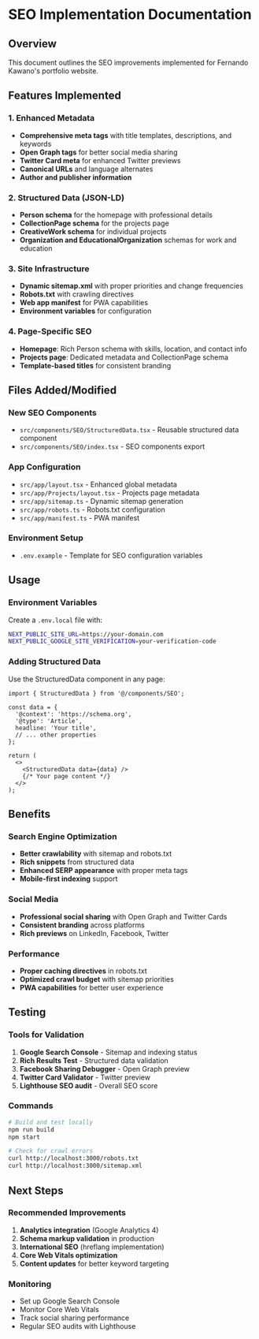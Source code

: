 # SEO Implementation Documentation

## Overview
This document outlines the SEO improvements implemented for Fernando Kawano's portfolio website.

## Features Implemented

### 1. Enhanced Metadata
- **Comprehensive meta tags** with title templates, descriptions, and keywords
- **Open Graph tags** for better social media sharing
- **Twitter Card meta** for enhanced Twitter previews
- **Canonical URLs** and language alternates
- **Author and publisher information**

### 2. Structured Data (JSON-LD)
- **Person schema** for the homepage with professional details
- **CollectionPage schema** for the projects page
- **CreativeWork schema** for individual projects
- **Organization and EducationalOrganization** schemas for work and education

### 3. Site Infrastructure
- **Dynamic sitemap.xml** with proper priorities and change frequencies
- **Robots.txt** with crawling directives
- **Web app manifest** for PWA capabilities
- **Environment variables** for configuration

### 4. Page-Specific SEO
- **Homepage**: Rich Person schema with skills, location, and contact info
- **Projects page**: Dedicated metadata and CollectionPage schema
- **Template-based titles** for consistent branding

## Files Added/Modified

### New SEO Components
- `src/components/SEO/StructuredData.tsx` - Reusable structured data component
- `src/components/SEO/index.tsx` - SEO components export

### App Configuration
- `src/app/layout.tsx` - Enhanced global metadata
- `src/app/Projects/layout.tsx` - Projects page metadata
- `src/app/sitemap.ts` - Dynamic sitemap generation
- `src/app/robots.ts` - Robots.txt configuration
- `src/app/manifest.ts` - PWA manifest

### Environment Setup
- `.env.example` - Template for SEO configuration variables

## Usage

### Environment Variables
Create a `.env.local` file with:
```bash
NEXT_PUBLIC_SITE_URL=https://your-domain.com
NEXT_PUBLIC_GOOGLE_SITE_VERIFICATION=your-verification-code
```

### Adding Structured Data
Use the StructuredData component in any page:
```tsx
import { StructuredData } from '@/components/SEO';

const data = {
  '@context': 'https://schema.org',
  '@type': 'Article',
  headline: 'Your title',
  // ... other properties
};

return (
  <>
    <StructuredData data={data} />
    {/* Your page content */}
  </>
);
```

## Benefits

### Search Engine Optimization
- **Better crawlability** with sitemap and robots.txt
- **Rich snippets** from structured data
- **Enhanced SERP appearance** with proper meta tags
- **Mobile-first indexing** support

### Social Media
- **Professional social sharing** with Open Graph and Twitter Cards
- **Consistent branding** across platforms
- **Rich previews** on LinkedIn, Facebook, Twitter

### Performance
- **Proper caching directives** in robots.txt
- **Optimized crawl budget** with sitemap priorities
- **PWA capabilities** for better user experience

## Testing

### Tools for Validation
1. **Google Search Console** - Sitemap and indexing status
2. **Rich Results Test** - Structured data validation
3. **Facebook Sharing Debugger** - Open Graph preview
4. **Twitter Card Validator** - Twitter preview
5. **Lighthouse SEO audit** - Overall SEO score

### Commands
```bash
# Build and test locally
npm run build
npm start

# Check for crawl errors
curl http://localhost:3000/robots.txt
curl http://localhost:3000/sitemap.xml
```

## Next Steps

### Recommended Improvements
1. **Analytics integration** (Google Analytics 4)
2. **Schema markup validation** in production
3. **International SEO** (hreflang implementation)
4. **Core Web Vitals optimization**
5. **Content updates** for better keyword targeting

### Monitoring
- Set up Google Search Console
- Monitor Core Web Vitals
- Track social sharing performance
- Regular SEO audits with Lighthouse